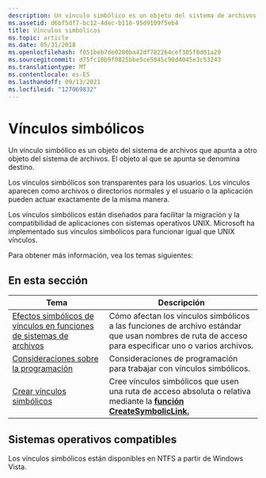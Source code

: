 ```yaml
---
description: Un vínculo simbólico es un objeto del sistema de archivos que apunta a otro objeto del sistema de archivos. El objeto al que se apunta se denomina destino.
ms.assetid: d6bf5df7-bc12-4dec-b116-95d9109f5eb4
title: Vínculos simbólicos
ms.topic: article
ms.date: 05/31/2018
ms.openlocfilehash: f051beb7de0280ba42df782264cef385f8d01a20
ms.sourcegitcommit: d75fc10b9f0825bbe5ce5045c90d4045e3c53243
ms.translationtype: MT
ms.contentlocale: es-ES
ms.lasthandoff: 09/13/2021
ms.locfileid: "127069832"
---
```

# <a name="symbolic-links"></a>Vínculos simbólicos

Un vínculo simbólico es un objeto del sistema de archivos que apunta a otro objeto del sistema de archivos. El objeto al que se apunta se denomina destino.

Los vínculos simbólicos son transparentes para los usuarios. Los vínculos aparecen como archivos o directorios normales y el usuario o la aplicación pueden actuar exactamente de la misma manera.

Los vínculos simbólicos están diseñados para facilitar la migración y la compatibilidad de aplicaciones con sistemas operativos UNIX. Microsoft ha implementado sus vínculos simbólicos para funcionar igual que UNIX vínculos.

Para obtener más información, vea los temas siguientes:

## <a name="in-this-section"></a>En esta sección



| Tema                                                                                                             | Descripción                                                                                                                                           |
|-------------------------------------------------------------------------------------------------------------------|-------------------------------------------------------------------------------------------------------------------------------------------------------|
| [Efectos simbólicos de vínculos en funciones de sistemas de archivos](symbolic-link-effects-on-file-systems-functions.md)<br/> | Cómo afectan los vínculos simbólicos a las funciones de archivo estándar que usan nombres de ruta de acceso para especificar uno o varios archivos.<br/>                                        |
| [Consideraciones sobre la programación](symbolic-link-programming-considerations.md)<br/>                             | Consideraciones de programación para trabajar con vínculos simbólicos.<br/>                                                                                |
| [Crear vínculos simbólicos](creating-symbolic-links.md)<br/>                                                 | Cree vínculos simbólicos que usen una ruta de acceso absoluta o relativa mediante la [**función CreateSymbolicLink.**](/windows/desktop/api/WinBase/nf-winbase-createsymboliclinka)<br/> |



 

## <a name="supported-operating-systems"></a>Sistemas operativos compatibles

Los vínculos simbólicos están disponibles en NTFS a partir de Windows Vista.

 

 




